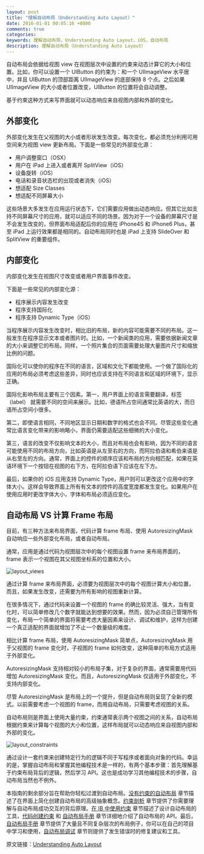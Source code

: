 ```yaml
---
layout: post
title: "理解自动布局（Understanding Auto Layout）"
date: 2016-01-01 00:05:16 +0800
comments: true
categories: 
keywords: 理解自动布局，Understanding Auto Layout，iOS，自动布局
description: 理解自动布局（Understanding Auto Layout）
---
```


自动布局会依据给视图 view 在视图层次中设置的约束来动态计算它的大小和位置。比如，你可以设置一个 UIButton 的约束为：和一个 UIImageView 水平居中，并且 UIButton 的顶部距离 UIImageView 的底部保持 8 个点。之后如果 UIImageView 的大小或者位置改变，UIButton 的位置将会自动调整。

基于约束这种方式来写界面就可以动态响应来自视图内部和外部的变化。

## 外部变化

外部变化发生在父视图的大小或者形状发生改变。每次变化，都必须充分利用可用空间来为视图 view 更新布局。下面是一些常见的外部变化源：

* 用户调整窗口（OSX）
* 用户在 iPad 上进入或者离开 SplitView（iOS）
* 设备旋转（iOS）
* 电话和录音状态栏的出现或者消失（iOS）
* 想适配 Size Classes
* 想适配不同屏幕大小

这些场景大多发生在应用运行状态下，它们需要应用做出动态响应。但其它比如支持不同屏幕尺寸的应用，就可以适应不同的场景。因为对于一个设备的屏幕尺寸是不会发生改变的，但界面布局适配后你的应用在 iPhone4S 和 iPhone6 Plus，甚至 iPad 上运行效果都是相同的。自动布局同时也是 iPad 上支持 SlideOver 和 SplitView 的重要组件。

<!--more-->

## 内部变化

内部变化发生在视图尺寸改变或者用户界面事件改变。

下面是一些常见的内部变化源：

* 程序展示内容发生改变
* 程序支持国际化
* 程序支持 Dynamic Type（iOS）

当程序展示内容发生改变时，相比旧的布局，新的内容可能需要不同的布局。这一般发生在程序显示文本或者图片时。比如，一个新闻类的应用，需要依据新闻文章的大小来调整它的布局。同样，一个照片集合的页面需要处理大量图片尺寸和缩放比例的问题。

国际化可以使你的程序在不同的语言，区域和文化下都能使用。一个做了国际化的应用的布局必须考虑这些差异，同时也应该支持在不同语言和区域的环境下，显示正确。

国际化影响布局主要有三个因素。第一，用户界面上的语言需要翻译，标签（label） 就需要不同的空间来展示。比如，德语所占空间通常比英语的大，而日语所占空间小很多。

第二，即使语言相同，不同地区显示日期和数字的格式也会不同。尽管这些变化通常比语言变化带来的影响略小，界面仍需要适配这些细微的大小变化。

第三，语言的改变不仅影响文本的大小，而且对布局也会有影响，因为不同的语言可能使用不同的布局方向，比如英语是从左至右的方向，而阿拉伯语和希伯来语是从右至左的方向。通常，界面上的控件的顺序应该和布局的方向相匹配，如果在英语环境下一个按钮在视图的右下方，在阿拉伯语下应该在左下方。

最后，如果你的 iOS 应用支持 Dynamic Type，用户则可以更改这个应用中的字体大小。这样会导致界面上所有有文本的控件的高度宽度都发生变化。如果用户在使用应用时更改字体大小，字体和布局必须适应变化。

## 自动布局 VS 计算 Frame 布局

目前，有三种方法来布局界面，代码计算 frame 布局、使用 AutoresizingMask 自动响应一些外部变化布局，或者自动布局。

通常，应用是通过代码为视图层次中的每个视图设置 frame 来布局界面的，frame 表示一个视图在其父视图坐标系的位置和大小。

![layout_views](https://developer.apple.com/library/ios/documentation/UserExperience/Conceptual/AutolayoutPG/Art/layout_views_2x.png)

通过计算 frame 来布局界面，必须要为视图层次中的每个视图计算大小和位置，而且，如果发生改变，还需要为所有影响的视图重新计算。

在很多情况下，通过代码来设置一个视图的 frame 的确比较灵活、强大，当有变化时，可以简单修改几个数字就能达到想要的效果。然而，因为必须自己管理所有变化，布局一个简单的界面将需要考虑大量因素来设计、调试和维护，这样为创建一个真正适配的界面就增加了不止一个数量级的难度。

相比计算 frame 布局，使用 AutoresizingMask 简单点，AutoresizingMask 用于父视图的 frame 变化时，子视图的 frame 如何改变，这种简单的布局方式适用于外部变化。

AutoresizingMask 支持相对较小的布局子集，对于复杂的界面，通常需要用代码增加 AutoresizingMask 变化。而且，AutoresizingMask 仅适用于外部变化，不支持内部变化。

尽管 AutoresizingMask 是布局上的一个提升，但是自动布局则呈现了全新的模式。以前需要考虑一个视图的 frame，而用自动布局，只需要考虑视图的关系。

自动布局则是界面上使用大量约束，约束通常表示两个视图之间的关系，自动布局根据约束来计算每个视图的大小和位置，这样布局就可以动态响应来自视图内部和外部的变化。

![layout_constraints](https://developer.apple.com/library/ios/documentation/UserExperience/Conceptual/AutolayoutPG/Art/layout_constraints_2x.png)

通过设计一套约束来创建特定行为的逻辑不同于写程序或者面向对象的代码。幸运的是，掌握自动布局和掌握其他编程技术是一样的，有两个基本步骤：首先理解基于约束布局背后的逻辑，然后学习 API。这也是成功学习其他编程技术的步骤，自动布局当然也不例外。

本指南的剩余部分旨在帮助你轻松过渡到自动布局。[没有约束的自动布局]() 章节描述了在界面上简化创建自动布局的高级抽象概念。[约束剖析]() 章节提供了你需要理解与自动布局成功交互的背后原理。[在 IB 中使用约束]() 章节描述了设计自动布局的工具，[代码创建约束]() 和 [自动布局手册]() 章节详细地介绍了自动布局的 API。最后，[自动布局手册]() 章节提供了大量且不同复杂层次的布局例子，你可以在自己的项目中学习和使用，[自动布局调试]() 章节则提供了发生错误时的修复建议和工具。

原文链接：[Understanding Auto Layout](https://developer.apple.com/library/ios/documentation/UserExperience/Conceptual/AutolayoutPG/index.html#//apple_ref/doc/uid/TP40010853-CH7-SW1)

